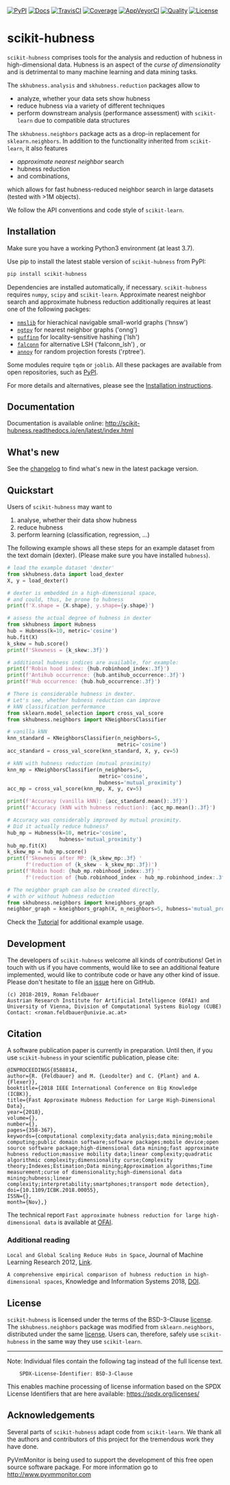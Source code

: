 [![PyPI](https://img.shields.io/pypi/v/scikit-hubness.svg)](
https://pypi.org/project/scikit-hubness)
[![Docs](https://readthedocs.org/projects/scikit-hubness/badge/?version=latest)](
https://scikit-hubness.readthedocs.io/en/latest/?badge=latest)
[![TravisCI](https://travis-ci.com/VarIr/scikit-hubness.svg?branch=master)](
https://travis-ci.com/VarIr/scikit-hubness)
[![Coverage](https://codecov.io/gh/VarIr/scikit-hubness/branch/master/graph/badge.svg?branch=master)](
https://codecov.io/gh/VarIr/scikit-hubness)
[![AppVeyorCI](https://ci.appveyor.com/api/projects/status/85bs46irwcwwbvyt/branch/master?svg=true)](
https://ci.appveyor.com/project/VarIr/hubness/branch/master)
[![Quality](https://img.shields.io/lgtm/grade/python/g/VarIr/scikit-hubness.svg?logo=lgtm&logoWidth=18)](
https://lgtm.com/projects/g/VarIr/scikit-hubness/context:python)
[![License](https://img.shields.io/github/license/VarIr/scikit-hubness.svg)](
https://github.com/VarIr/scikit-hubness/blob/master/LICENSE.txt)

# scikit-hubness

`scikit-hubness` comprises tools for the analysis and
reduction of hubness in high-dimensional data.
Hubness is an aspect of the _curse of dimensionality_
and is detrimental to many machine learning and data mining tasks.

The `skhubness.analysis` and `skhubness.reduction` packages allow to

- analyze, whether your data sets show hubness
- reduce hubness via a variety of different techniques 
- perform downstream analysis (performance assessment) with `scikit-learn`
  due to compatible data structures

The `skhubness.neighbors` package acts as a drop-in replacement for `sklearn.neighbors`.
In addition to the functionality inherited from `scikit-learn`,
it also features
- _approximate nearest neighbor_ search
- hubness reduction
- and combinations,

which allows for fast hubness-reduced neighbor search in large datasets
(tested with >1M objects).

We follow the API conventions and code style of `scikit-learn`.

## Installation


Make sure you have a working Python3 environment (at least 3.7).

Use pip to install the latest stable version of `scikit-hubness` from PyPI:

```bash
pip install scikit-hubness
```

Dependencies are installed automatically, if necessary.
`scikit-hubness` requires `numpy`, `scipy` and `scikit-learn`.
Approximate nearest neighbor search and approximate hubness reduction
additionally requires at least one of the following packges:
* [`nmslib`](https://github.com/nmslib/nmslib)
    for hierachical navigable small-world graphs ('hnsw')
* [`ngtpy`](https://github.com/yahoojapan/NGT/)
    for nearest neighbor graphs ('onng')
* [`puffinn`](https://github.com/puffinn/puffinn)
    for locality-sensitive hashing ('lsh')
* [`falconn`](https://github.com/FALCONN-LIB/FALCONN)
    for alternative LSH ('falconn_lsh') , or
* [`annoy`](https://github.com/spotify/annoy)
    for random projection forests ('rptree').

Some modules require `tqdm` or `joblib`. All these packages are available
from open repositories, such as [PyPI](https://pypi.org).

For more details and alternatives, please see the [Installation instructions](
http://scikit-hubness.readthedocs.io/en/latest/user_guide/installation.html).

## Documentation

Documentation is available online: 
http://scikit-hubness.readthedocs.io/en/latest/index.html


## What's new

See the [changelog](docs/changelog.md) to find what's new in the latest package version.

 
## Quickstart

Users of `scikit-hubness` may want to 

1. analyse, whether their data show hubness
2. reduce hubness
3. perform learning (classification, regression, ...)

The following example shows all these steps for an example dataset
from the text domain (dexter). (Please make sure you have installed `hubness`).

```python
# load the example dataset 'dexter'
from skhubness.data import load_dexter
X, y = load_dexter()

# dexter is embedded in a high-dimensional space,
# and could, thus, be prone to hubness
print(f'X.shape = {X.shape}, y.shape={y.shape}')

# assess the actual degree of hubness in dexter
from skhubness import Hubness
hub = Hubness(k=10, metric='cosine')
hub.fit(X)
k_skew = hub.score()
print(f'Skewness = {k_skew:.3f}')

# additional hubness indices are available, for example:
print(f'Robin hood index: {hub.robinhood_index:.3f}')
print(f'Antihub occurrence: {hub.antihub_occurrence:.3f}')
print(f'Hub occurrence: {hub.hub_occurrence:.3f}')

# There is considerable hubness in dexter.
# Let's see, whether hubness reduction can improve
# kNN classification performance 
from sklearn.model_selection import cross_val_score
from skhubness.neighbors import KNeighborsClassifier

# vanilla kNN
knn_standard = KNeighborsClassifier(n_neighbors=5,
                                    metric='cosine')
acc_standard = cross_val_score(knn_standard, X, y, cv=5)

# kNN with hubness reduction (mutual proximity)
knn_mp = KNeighborsClassifier(n_neighbors=5,
                              metric='cosine',
                              hubness='mutual_proximity')
acc_mp = cross_val_score(knn_mp, X, y, cv=5)

print(f'Accuracy (vanilla kNN): {acc_standard.mean():.3f}')
print(f'Accuracy (kNN with hubness reduction): {acc_mp.mean():.3f}')

# Accuracy was considerably improved by mutual proximity.
# Did it actually reduce hubness?
hub_mp = Hubness(k=10, metric='cosine',
                 hubness='mutual_proximity')
hub_mp.fit(X)
k_skew_mp = hub_mp.score()
print(f'Skewness after MP: {k_skew_mp:.3f} '
      f'(reduction of {k_skew - k_skew_mp:.3f})')
print(f'Robin hood: {hub_mp.robinhood_index:.3f} '
      f'(reduction of {hub.robinhood_index - hub_mp.robinhood_index:.3f})')

# The neighbor graph can also be created directly,
# with or without hubness reduction
from skhubness.neighbors import kneighbors_graph
neighbor_graph = kneighbors_graph(X, n_neighbors=5, hubness='mutual_proximity')
```

Check the [Tutorial](http://scikit-hubness.readthedocs.io/en/latest/user_guide/tutorial.html)
for additional example usage. 


## Development

The developers of `scikit-hubness` welcome all kinds of contributions!
Get in touch with us if you have comments,
would like to see an additional feature implemented,
would like to contribute code or have any other kind of issue.
Please don't hesitate to file an [issue](https://github.com/VarIr/scikit-hubness/issues)
here on GitHub. 

    (c) 2018-2019, Roman Feldbauer
    Austrian Research Institute for Artificial Intelligence (OFAI) and
    University of Vienna, Division of Computational Systems Biology (CUBE)
    Contact: <roman.feldbauer@univie.ac.at>

## Citation

A software publication paper is currently in preparation. Until then,
if you use `scikit-hubness` in your scientific publication, please cite:

    @INPROCEEDINGS{8588814,
    author={R. {Feldbauer} and M. {Leodolter} and C. {Plant} and A. {Flexer}},
    booktitle={2018 IEEE International Conference on Big Knowledge (ICBK)},
    title={Fast Approximate Hubness Reduction for Large High-Dimensional Data},
    year={2018},
    volume={},
    number={},
    pages={358-367},
    keywords={computational complexity;data analysis;data mining;mobile computing;public domain software;software packages;mobile device;open source software package;high-dimensional data mining;fast approximate hubness reduction;massive mobility data;linear complexity;quadratic algorithmic complexity;dimensionality curse;Complexity theory;Indexes;Estimation;Data mining;Approximation algorithms;Time measurement;curse of dimensionality;high-dimensional data mining;hubness;linear complexity;interpretability;smartphones;transport mode detection},
    doi={10.1109/ICBK.2018.00055},
    ISSN={},
    month={Nov},}

The technical report `Fast approximate hubness reduction for large high-dimensional data`
is available at [OFAI](http://www.ofai.at/cgi-bin/tr-online?number+2018-02).

### Additional reading

`Local and Global Scaling Reduce Hubs in Space`, Journal of Machine Learning Research 2012,
[Link](http://www.jmlr.org/papers/v13/schnitzer12a.html).

`A comprehensive empirical comparison of hubness reduction in high-dimensional spaces`,
Knowledge and Information Systems 2018, [DOI](https://doi.org/10.1007/s10115-018-1205-y).

License
-------
`scikit-hubness` is licensed under the terms of the BSD-3-Clause [license](LICENSE.txt).
The `skhubness.neighbors` package was modified from `sklearn.neighbors`,
distributed under the same [license](external/SCIKIT_LEARN_LICENSE.txt).
Users can, therefore, safely use `scikit-hubness` in the same way they
use `scikit-learn`.


------------------------------------------------------------------------------
Note:
Individual files contain the following tag instead of the full license text.

        SPDX-License-Identifier: BSD-3-Clause

This enables machine processing of license information based on the SPDX
License Identifiers that are here available: https://spdx.org/licenses/

Acknowledgements
----------------
Several parts of `scikit-hubness` adapt code from `scikit-learn`.
We thank all the authors and contributors of this project
for the tremendous work they have done.

PyVmMonitor is being used to support the development of this free open source 
software package. For more information go to http://www.pyvmmonitor.com
